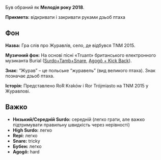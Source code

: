 Був обраний як **Мелодія року 2018**.

**Прикмета:** відкривати і закривати руками дзьоб птаха

## Фон

**Назва:** Гра слів про Журавлів, село, де відбувся TNM 2015.

**Музичний фон:** На основі пісні «Truant» британського електронного музиканта
Burial ([Surdo+Tamb+Snare](https://youtu.be/8u4D0wAc2AA?t=1m48s), [Agogô + Kick
Back](https://youtu.be/8u4D0wAc2AA?t=6m27s)).

**Знак:** “Журав” – це польське “журавель” (вид великого птаха). Знак позначає
дзьоб птаха.

**Історія:** Представлено RoR Kraków і Ror Trójmiasto на TNM 2015 у Журавлові.

## Важко

* **Низький/Середній Surdo:** середній (легко грати, але важко підтримувати
  правильну швидкість через нерівності)
* **High Surdo:** легко
* **Repi:** легко
* **Snare:** tricky
* **Бубен:** легко
* **Agogô:** hard
